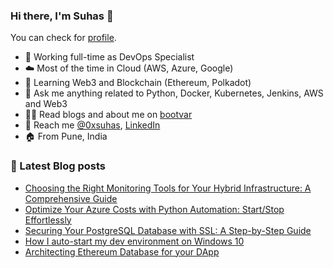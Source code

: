 ### Hi there, I'm Suhas 👋
You can check for [profile](https://bootvar.com/suhasadhav/).

- 👔 Working full-time as DevOps Specialist
- ☁️ Most of the time in Cloud (AWS, Azure, Google)
- 🌱 Learning Web3 and Blockchain (Ethereum, Polkadot)
- 💬 Ask me anything related to Python, Docker, Kubernetes, Jenkins, AWS and Web3
- 👨‍💻 Read blogs and about me on [bootvar](https://bootvar.com)
- 📲 Reach me [@0xsuhas](https://twitter.com/0xsuhas), [LinkedIn](https://www.linkedin.com/in/suhasadhav)
- 🏠 From Pune, India

<!--
**suhasadhav/suhasadhav** is a ✨ _special_ ✨ repository because its `README.md` (this file) appears on your GitHub profile.

Here are some ideas to get you started:

- 🔭 I’m currently working on ...
- 🌱 I’m currently learning ...
- 👯 I’m looking to collaborate on ...
- 🤔 I’m looking for help with ...
- 💬 Ask me about ...
- 📫 How to reach me: ...
- 😄 Pronouns: ...
- ⚡ Fun fact: ...
-->

### 📕 Latest Blog posts
<!-- BLOG-POST-LIST:START -->
- [Choosing the Right Monitoring Tools for Your Hybrid Infrastructure: A Comprehensive Guide](https://bootvar.com/monitoring-tools-for-hybrid-infrastructure/)
- [Optimize Your Azure Costs with Python Automation: Start/Stop Effortlessly](https://bootvar.com/optimize-your-azure-costs-with-python-automation/)
- [Securing Your PostgreSQL Database with SSL: A Step-by-Step Guide](https://bootvar.com/securing-your-postgresql-database-with-ssl/)
- [How I auto-start my dev environment on Windows 10](https://bootvar.com/automate-dev-env-startup-on-windows10/)
- [Architecting Ethereum Database for your DApp](https://bootvar.com/architecture-of-database-for-dapp/)
<!-- BLOG-POST-LIST:END -->
